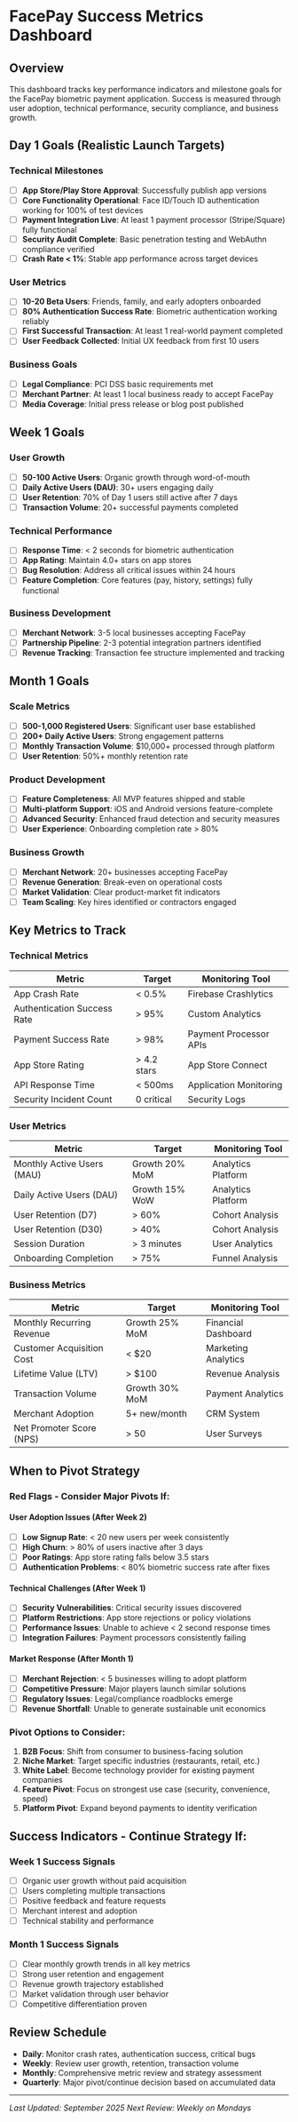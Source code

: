 # FacePay Success Metrics Dashboard

## Overview
This dashboard tracks key performance indicators and milestone goals for the FacePay biometric payment application. Success is measured through user adoption, technical performance, security compliance, and business growth.

## Day 1 Goals (Realistic Launch Targets)

### Technical Milestones
- [ ] **App Store/Play Store Approval**: Successfully publish app versions
- [ ] **Core Functionality Operational**: Face ID/Touch ID authentication working for 100% of test devices
- [ ] **Payment Integration Live**: At least 1 payment processor (Stripe/Square) fully functional
- [ ] **Security Audit Complete**: Basic penetration testing and WebAuthn compliance verified
- [ ] **Crash Rate < 1%**: Stable app performance across target devices

### User Metrics
- [ ] **10-20 Beta Users**: Friends, family, and early adopters onboarded
- [ ] **80% Authentication Success Rate**: Biometric authentication working reliably
- [ ] **First Successful Transaction**: At least 1 real-world payment completed
- [ ] **User Feedback Collected**: Initial UX feedback from first 10 users

### Business Goals
- [ ] **Legal Compliance**: PCI DSS basic requirements met
- [ ] **Merchant Partner**: At least 1 local business ready to accept FacePay
- [ ] **Media Coverage**: Initial press release or blog post published

## Week 1 Goals

### User Growth
- [ ] **50-100 Active Users**: Organic growth through word-of-mouth
- [ ] **Daily Active Users (DAU)**: 30+ users engaging daily
- [ ] **User Retention**: 70% of Day 1 users still active after 7 days
- [ ] **Transaction Volume**: 20+ successful payments completed

### Technical Performance
- [ ] **Response Time**: < 2 seconds for biometric authentication
- [ ] **App Rating**: Maintain 4.0+ stars on app stores
- [ ] **Bug Resolution**: Address all critical issues within 24 hours
- [ ] **Feature Completion**: Core features (pay, history, settings) fully functional

### Business Development
- [ ] **Merchant Network**: 3-5 local businesses accepting FacePay
- [ ] **Partnership Pipeline**: 2-3 potential integration partners identified
- [ ] **Revenue Tracking**: Transaction fee structure implemented and tracking

## Month 1 Goals

### Scale Metrics
- [ ] **500-1,000 Registered Users**: Significant user base established
- [ ] **200+ Daily Active Users**: Strong engagement patterns
- [ ] **Monthly Transaction Volume**: $10,000+ processed through platform
- [ ] **User Retention**: 50%+ monthly retention rate

### Product Development
- [ ] **Feature Completeness**: All MVP features shipped and stable
- [ ] **Multi-platform Support**: iOS and Android versions feature-complete
- [ ] **Advanced Security**: Enhanced fraud detection and security measures
- [ ] **User Experience**: Onboarding completion rate > 80%

### Business Growth
- [ ] **Merchant Network**: 20+ businesses accepting FacePay
- [ ] **Revenue Generation**: Break-even on operational costs
- [ ] **Market Validation**: Clear product-market fit indicators
- [ ] **Team Scaling**: Key hires identified or contractors engaged

## Key Metrics to Track

### Technical Metrics
| Metric | Target | Monitoring Tool |
|--------|--------|----------------|
| App Crash Rate | < 0.5% | Firebase Crashlytics |
| Authentication Success Rate | > 95% | Custom Analytics |
| Payment Success Rate | > 98% | Payment Processor APIs |
| App Store Rating | > 4.2 stars | App Store Connect |
| API Response Time | < 500ms | Application Monitoring |
| Security Incident Count | 0 critical | Security Logs |

### User Metrics
| Metric | Target | Monitoring Tool |
|--------|--------|----------------|
| Monthly Active Users (MAU) | Growth 20% MoM | Analytics Platform |
| Daily Active Users (DAU) | Growth 15% WoW | Analytics Platform |
| User Retention (D7) | > 60% | Cohort Analysis |
| User Retention (D30) | > 40% | Cohort Analysis |
| Session Duration | > 3 minutes | User Analytics |
| Onboarding Completion | > 75% | Funnel Analysis |

### Business Metrics
| Metric | Target | Monitoring Tool |
|--------|--------|----------------|
| Monthly Recurring Revenue | Growth 25% MoM | Financial Dashboard |
| Customer Acquisition Cost | < $20 | Marketing Analytics |
| Lifetime Value (LTV) | > $100 | Revenue Analysis |
| Transaction Volume | Growth 30% MoM | Payment Analytics |
| Merchant Adoption | 5+ new/month | CRM System |
| Net Promoter Score (NPS) | > 50 | User Surveys |

## When to Pivot Strategy

### Red Flags - Consider Major Pivots If:

#### User Adoption Issues (After Week 2)
- [ ] **Low Signup Rate**: < 20 new users per week consistently
- [ ] **High Churn**: > 80% of users inactive after 3 days
- [ ] **Poor Ratings**: App store rating falls below 3.5 stars
- [ ] **Authentication Problems**: < 80% biometric success rate after fixes

#### Technical Challenges (After Week 1)
- [ ] **Security Vulnerabilities**: Critical security issues discovered
- [ ] **Platform Restrictions**: App store rejections or policy violations
- [ ] **Performance Issues**: Unable to achieve < 2 second response times
- [ ] **Integration Failures**: Payment processors consistently failing

#### Market Response (After Month 1)
- [ ] **Merchant Rejection**: < 5 businesses willing to adopt platform
- [ ] **Competitive Pressure**: Major players launch similar solutions
- [ ] **Regulatory Issues**: Legal/compliance roadblocks emerge
- [ ] **Revenue Shortfall**: Unable to generate sustainable unit economics

### Pivot Options to Consider:
1. **B2B Focus**: Shift from consumer to business-facing solution
2. **Niche Market**: Target specific industries (restaurants, retail, etc.)
3. **White Label**: Become technology provider for existing payment companies
4. **Feature Pivot**: Focus on strongest use case (security, convenience, speed)
5. **Platform Pivot**: Expand beyond payments to identity verification

## Success Indicators - Continue Strategy If:

### Week 1 Success Signals
- [ ] Organic user growth without paid acquisition
- [ ] Users completing multiple transactions
- [ ] Positive feedback and feature requests
- [ ] Merchant interest and adoption
- [ ] Technical stability and performance

### Month 1 Success Signals
- [ ] Clear monthly growth trends in all key metrics
- [ ] Strong user retention and engagement
- [ ] Revenue growth trajectory established
- [ ] Market validation through user behavior
- [ ] Competitive differentiation proven

## Review Schedule

- **Daily**: Monitor crash rates, authentication success, critical bugs
- **Weekly**: Review user growth, retention, transaction volume
- **Monthly**: Comprehensive metric review and strategy assessment
- **Quarterly**: Major pivot/continue decision based on accumulated data

---

*Last Updated: September 2025*
*Next Review: Weekly on Mondays*